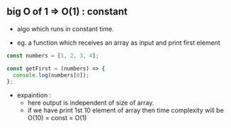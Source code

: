 ## big O of 1 => O(1) : constant

- algo which runs in constant time.

- eg. a function which receives an array as input and print first element

```js
const numbers = [1, 2, 3, 4];

const getFirst = (numbers) => {
  console.log(numbers[0]);
};
```

- expaintion :
  - here output is independent of size of array.
  - if we have print 1st 10 element of array then time complexity will be O(10) = const = O(1)
